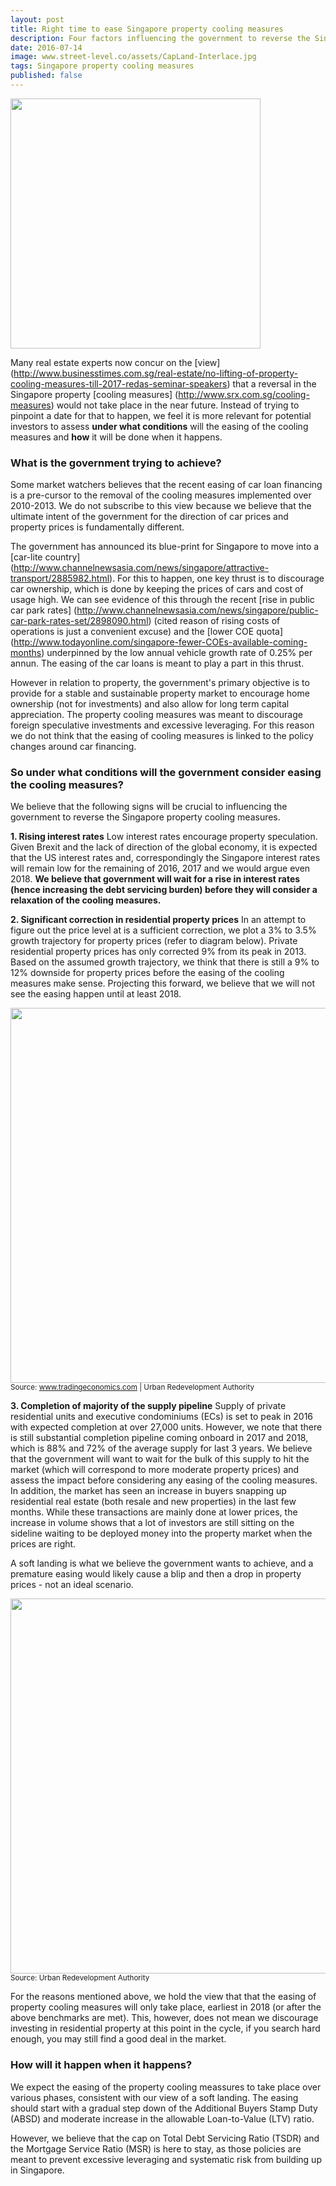 ```yaml
---
layout: post
title: Right time to ease Singapore property cooling measures
description: Four factors influencing the government to reverse the Singapore property cooling measures
date: 2016-07-14
image: www.street-level.co/assets/CapLand-Interlace.jpg
tags: Singapore property cooling measures
published: false
---
```

<img src="http://www.street-level.co/assets/CapLand-Interlace.jpg" width="400px"><br>

Many real estate experts now concur on the [view] (http://www.businesstimes.com.sg/real-estate/no-lifting-of-property-cooling-measures-till-2017-redas-seminar-speakers) that a reversal in the Singapore property [cooling measures] (http://www.srx.com.sg/cooling-measures) would not take place in the near future.  Instead of trying to pinpoint a date for that to happen, we feel it is more relevant for potential investors to assess **under what conditions** will the easing of the cooling measures and **how** it will be done when it happens. <!--more-->

### What is the government trying to achieve?
Some market watchers believes that the recent easing of car loan financing is a pre-cursor to the removal of the cooling measures implemented over 2010-2013.  We do not subscribe to this view because we believe that the ultimate intent of the government for the direction of car prices and property prices is fundamentally different.  

The government has announced its blue-print for Singapore to move into a [car-lite country] (http://www.channelnewsasia.com/news/singapore/attractive-transport/2885982.html).  For this to happen, one key thrust is to discourage car ownership, which is done by keeping the prices of cars and cost of usage high.  We can see evidence of this through the recent [rise in public car park rates] (http://www.channelnewsasia.com/news/singapore/public-car-park-rates-set/2898090.html) (cited reason of rising costs of operations  is just a convenient excuse) and the [lower COE quota] (http://www.todayonline.com/singapore-fewer-COEs-available-coming-months) underpinned by the low annual vehicle growth rate of 0.25% per annun.  The easing of the car loans is meant to play a part in this thrust.

However in relation to property, the government's primary objective is to provide for a stable and sustainable property market to encourage home ownership (not for investments) and also allow for long term capital appreciation.  The property cooling measures was meant to discourage foreign speculative investments and excessive leveraging.  For this reason we do not think that the easing of cooling measures is linked to the policy changes around car financing.

### So under what conditions will the government consider easing the cooling measures?

We believe that the following signs will be crucial to influencing the government to reverse the Singapore property cooling measures.

**1. Rising interest rates**
Low interest rates encourage property speculation.  Given Brexit and the lack of direction of the global economy, it is expected that the US interest rates and, correspondingly the Singapore interest rates will remain low for the remaining of 2016, 2017 and we would argue even 2018.  **We believe that government will wait for a rise in interest rates (hence increasing the debt servicing burden) before they will consider a relaxation of the cooling measures.**

**2. Significant correction in residential property prices**
In an attempt to figure out the price level at is a sufficient correction, we plot a 3% to 3.5% growth trajectory for property prices (refer to diagram below). Private residential property prices has only corrected 9% from its peak in 2013.  Based on the assumed growth trajectory, we think that there is still a 9% to 12% downside for property prices before the easing of the cooling measures make sense.  Projecting this forward, we believe that we will not see the easing happen until at least 2018.

<img src="http://www.street-level.co/assets/Sg-prop-index.png" width="600px"><br>
<sup>Source: www.tradingeconomics.com | Urban Redevelopment Authority</sup>

**3. Completion of majority of the supply pipeline**
Supply of private residential units and executive condominiums (ECs) is set to peak in 2016 with expected completion at over 27,000 units.  However, we note that there is still substantial completion pipeline coming onboard in 2017 and 2018, which is 88% and 72% of the average supply for last 3 years.  We believe that the government will want to wait for the bulk of this supply to hit the market (which will correspond to more moderate property prices) and assess the impact before considering any easing of the cooling measures.  
In addition, the market has seen an increase in buyers snapping up residential real estate (both resale and new properties) in the last few months.  While these transactions are mainly done at lower prices, the increase in volume shows that a lot of investors are still sitting on the sideline waiting to be deployed money into the property market when the prices are right. 

A soft landing is what we believe the government wants to achieve, and a premature easing would likely cause a blip and then a drop in property prices - not an ideal scenario.

<img src="http://www.street-level.co/assets/Sg-prop-pipeline.png" width="600px"><br>
<sup>Source: Urban Redevelopment Authority</sup>

For the reasons mentioned above, we hold the view that that the easing of property cooling measures will only take place, earliest in 2018 (or after the above benchmarks are met). This, however, does not mean we discourage investing in residential property at this point in the cycle, if you search hard enough, you may still find a good deal in the market.

### How will it happen when it happens?
We expect the easing of the property cooling meassures to take place over various phases, consistent with our view of a soft landing. The easing should start with a gradual step down of the Additional Buyers Stamp Duty (ABSD) and moderate increase in the allowable Loan-to-Value (LTV) ratio. 

However, we believe that the cap on Total Debt Servicing Ratio (TSDR) and the Mortgage Service Ratio (MSR) is here to stay, as those policies are meant to prevent excessive leveraging and systematic risk from building up in Singapore.  


